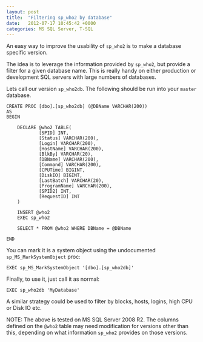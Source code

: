 ```yaml
---
layout: post
title:  "Filtering sp_who2 by database"
date:   2012-07-17 10:45:42 +0000
categories: MS SQL Server, T-SQL
---
```


An easy way to improve the usability of `sp_who2` is to make a database specific version.

The idea is to leverage the information provided by `sp_who2`, but provide a filter for a given database name. This is really handy on either production or development SQL servers with large numbers of databases.

Lets call our version `sp_who2db`. The following should be run into your `master` database.

    CREATE PROC [dbo].[sp_who2db] (@DBName VARCHAR(200))
    AS
    BEGIN

        DECLARE @who2 TABLE(
                [SPID] INT,
                [Status] VARCHAR(200),
                [Login] VARCHAR(200),
                [HostName] VARCHAR(200),
                [BlkBy] VARCHAR(20),
                [DBName] VARCHAR(200),
                [Command] VARCHAR(200),
                [CPUTime] BIGINT,
                [DiskIO] BIGINT,
                [LastBatch] VARCHAR(20),
                [ProgramName] VARCHAR(200),
                [SPID2] INT,
                [RequestID] INT
        )

        INSERT @who2
        EXEC sp_who2

        SELECT * FROM @who2 WHERE DBName = @DBName

    END

You can mark it is a system object using the undocumented `sp_MS_MarkSystemObject` proc:

    EXEC sp_MS_MarkSystemObject '[dbo].[sp_who2db]'

Finally, to use it, just call it as normal:

    EXEC sp_who2db 'MyDatabase' 

A similar strategy could be used to filter by blocks, hosts, logins, high CPU or Disk IO etc.

NOTE: The above is tested on MS SQL Server 2008 R2. The columns defined on the `@who2` table may need modification for versions other than this, depending on what information `sp_who2` provides on those versions.